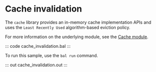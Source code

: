 # Cache invalidation

The `cache` library provides an in-memory cache implementation APIs and
uses the `Least Recently Used` algorithm-based eviction policy.

For more information on the underlying module, see the [Cache module](https://docs.central.ballerina.io/ballerina/cache/latest/).

::: code cache_invalidation.bal :::

To run this sample, use the `bal run` command.

::: out cache_invalidation.out :::
